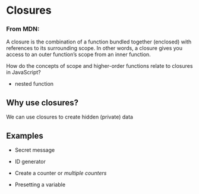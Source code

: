 # Closures

### From MDN:
A closure is the combination of a function bundled together (enclosed) with references to its surrounding scope. 
In other words, a closure gives you access to an outer function’s scope from an inner function.

How do the concepts of scope and higher-order functions relate to closures in JavaScript?
* nested function 

## Why use closures?
We can use closures to create hidden (private) data

## Examples
- Secret message


- ID generator


- Create a counter or *multiple counters*
 

- Presetting a variable